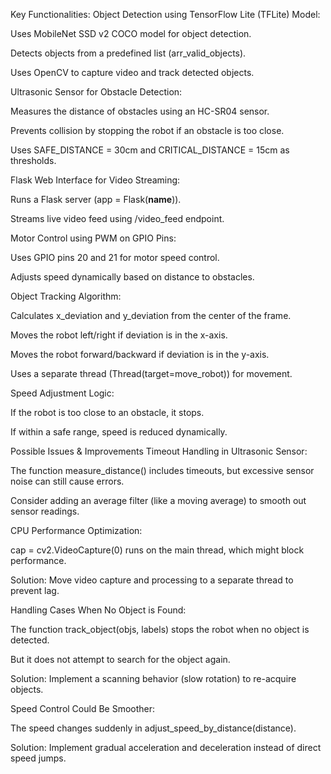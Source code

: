Key Functionalities:
Object Detection using TensorFlow Lite (TFLite) Model:

Uses MobileNet SSD v2 COCO model for object detection.

Detects objects from a predefined list (arr_valid_objects).

Uses OpenCV to capture video and track detected objects.

Ultrasonic Sensor for Obstacle Detection:

Measures the distance of obstacles using an HC-SR04 sensor.

Prevents collision by stopping the robot if an obstacle is too close.

Uses SAFE_DISTANCE = 30cm and CRITICAL_DISTANCE = 15cm as thresholds.

Flask Web Interface for Video Streaming:

Runs a Flask server (app = Flask(__name__)).

Streams live video feed using /video_feed endpoint.

Motor Control using PWM on GPIO Pins:

Uses GPIO pins 20 and 21 for motor speed control.

Adjusts speed dynamically based on distance to obstacles.

Object Tracking Algorithm:

Calculates x_deviation and y_deviation from the center of the frame.

Moves the robot left/right if deviation is in the x-axis.

Moves the robot forward/backward if deviation is in the y-axis.

Uses a separate thread (Thread(target=move_robot)) for movement.

Speed Adjustment Logic:

If the robot is too close to an obstacle, it stops.

If within a safe range, speed is reduced dynamically.

Possible Issues & Improvements
Timeout Handling in Ultrasonic Sensor:

The function measure_distance() includes timeouts, but excessive sensor noise can still cause errors.

Consider adding an average filter (like a moving average) to smooth out sensor readings.

CPU Performance Optimization:

cap = cv2.VideoCapture(0) runs on the main thread, which might block performance.

Solution: Move video capture and processing to a separate thread to prevent lag.

Handling Cases When No Object is Found:

The function track_object(objs, labels) stops the robot when no object is detected.

But it does not attempt to search for the object again.

Solution: Implement a scanning behavior (slow rotation) to re-acquire objects.

Speed Control Could Be Smoother:

The speed changes suddenly in adjust_speed_by_distance(distance).

Solution: Implement gradual acceleration and deceleration instead of direct speed jumps.
